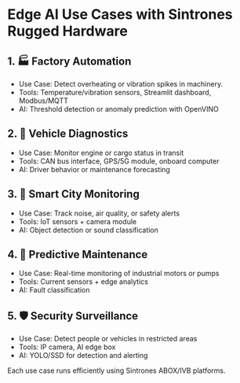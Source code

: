 # Edge AI Use Cases with Sintrones Rugged Hardware

## 1. 🏭 Factory Automation

- Use Case: Detect overheating or vibration spikes in machinery.
- Tools: Temperature/vibration sensors, Streamlit dashboard, Modbus/MQTT
- AI: Threshold detection or anomaly prediction with OpenVINO

## 2. 🚚 Vehicle Diagnostics

- Use Case: Monitor engine or cargo status in transit
- Tools: CAN bus interface, GPS/5G module, onboard computer
- AI: Driver behavior or maintenance forecasting

## 3. 🌆 Smart City Monitoring

- Use Case: Track noise, air quality, or safety alerts
- Tools: IoT sensors + camera module
- AI: Object detection or sound classification

## 4. 🔧 Predictive Maintenance

- Use Case: Real-time monitoring of industrial motors or pumps
- Tools: Current sensors + edge analytics
- AI: Fault classification

## 5. 🛡️ Security Surveillance

- Use Case: Detect people or vehicles in restricted areas
- Tools: IP camera, AI edge box
- AI: YOLO/SSD for detection and alerting

Each use case runs efficiently using Sintrones ABOX/IVB platforms.
